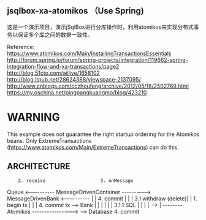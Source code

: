 ## jsqlbox-xa-atomikos （Use Spring)

这是一个演示项目，演示jSqlBox进行分库操作时，利用atomikos来实现分布式事务以保证多个库之间的数据一致性。

Reference:
https://www.atomikos.com/Main/InstallingTransactionsEssentials
http://forum.spring.io/forum/spring-projects/integration/119662-spring-integration-flow-and-xa-transactions/page2
http://blog.51cto.com/aiilive/1658102
http://blog.itpub.net/28624388/viewspace-2137095/
http://www.cnblogs.com/cczhoufeng/archive/2012/05/16/2502769.html
https://my.oschina.net/pingpangkuangmo/blog/423210



WARNING
=======

This example does not guarantee the right startup ordering for the Atomikos beans. Only ExtremeTransactions (https://www.atomikos.com/Main/ExtremeTransactions) can do this.

ARCHITECTURE
------------

        2. receive                    3. onMessage
Queue <--------- MessageDrivenContainer ---------> MessageDrivenBank
      <---------      |                             |
      4. commit |     |                             | 3.1 withdraw
        (delete)|     |  1. begin tx                |
                |     |  4. commit tx               --> Bank
                |     |                                 |
                |     |                                 | 3.1.1 SQL
                |     |                                 |
                |     -->                               |
                --------  Atomikos  ---------------->   --> Database
                                        4. commit           
